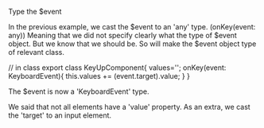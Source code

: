 Type the $event

In the previous example, we cast the $event to an 'any' type. (onKey(event: any))
Meaning that we did not specify clearly what the type of $event object.
But we know that we should be.
So will make the $event object type of relevant class.

// in class
export class KeyUpComponent{
    values='';
    onKey(event: KeyboardEvent){
        this.values += (<HTMLInputElement>event.target).value;
    }
}

The $event is now a 'KeyboardEvent' type.

We said that not all elements have a 'value' property.
As an extra, we cast the 'target' to an input element.